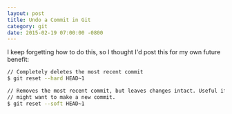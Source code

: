 ```yaml
---
layout: post
title: Undo a Commit in Git
category: git
date: 2015-02-19 07:00:00 -0800
---
```


I keep forgetting how to do this, so I thought I'd post this for my own future benefit:

```bash
// Completely deletes the most recent commit
$ git reset --hard HEAD~1

// Removes the most recent commit, but leaves changes intact. Useful if you
// might want to make a new commit.
$ git reset --soft HEAD~1
```
